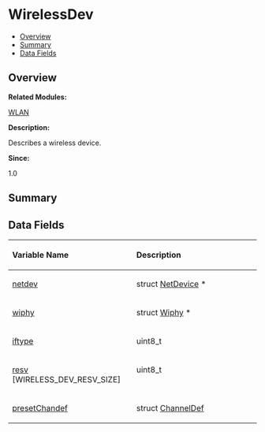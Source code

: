 # WirelessDev<a name="EN-US_TOPIC_0000001055198172"></a>

-   [Overview](#section1427834151165636)
-   [Summary](#section1209428086165636)
-   [Data Fields](#pub-attribs)

## **Overview**<a name="section1427834151165636"></a>

**Related Modules:**

[WLAN](wlan.md)

**Description:**

Describes a wireless device. 

**Since:**

1.0

## **Summary**<a name="section1209428086165636"></a>

## Data Fields<a name="pub-attribs"></a>

<a name="table2042190662165636"></a>
<table><thead align="left"><tr id="row1916613758165636"><th class="cellrowborder" valign="top" width="50%" id="mcps1.1.3.1.1"><p id="p1267068670165636"><a name="p1267068670165636"></a><a name="p1267068670165636"></a>Variable Name</p>
</th>
<th class="cellrowborder" valign="top" width="50%" id="mcps1.1.3.1.2"><p id="p836440369165636"><a name="p836440369165636"></a><a name="p836440369165636"></a>Description</p>
</th>
</tr>
</thead>
<tbody><tr id="row1682593255165636"><td class="cellrowborder" valign="top" width="50%" headers="mcps1.1.3.1.1 "><p id="p937015865165636"><a name="p937015865165636"></a><a name="p937015865165636"></a><a href="wlan.md#gacf9e3f94cbac9cf8ae3382aea0d6c5f6">netdev</a></p>
</td>
<td class="cellrowborder" valign="top" width="50%" headers="mcps1.1.3.1.2 "><p id="p1110578519165636"><a name="p1110578519165636"></a><a name="p1110578519165636"></a>struct <a href="netdevice.md">NetDevice</a> * </p>
</td>
</tr>
<tr id="row60781676165636"><td class="cellrowborder" valign="top" width="50%" headers="mcps1.1.3.1.1 "><p id="p1726729656165636"><a name="p1726729656165636"></a><a name="p1726729656165636"></a><a href="wlan.md#ga86835b49d9ac8e3965d710334d1ecdf2">wiphy</a></p>
</td>
<td class="cellrowborder" valign="top" width="50%" headers="mcps1.1.3.1.2 "><p id="p1708441691165636"><a name="p1708441691165636"></a><a name="p1708441691165636"></a>struct <a href="wiphy.md">Wiphy</a> * </p>
</td>
</tr>
<tr id="row1967184998165636"><td class="cellrowborder" valign="top" width="50%" headers="mcps1.1.3.1.1 "><p id="p1126763617165636"><a name="p1126763617165636"></a><a name="p1126763617165636"></a><a href="wlan.md#ga8e9277b73be8498a73999151e093693e">iftype</a></p>
</td>
<td class="cellrowborder" valign="top" width="50%" headers="mcps1.1.3.1.2 "><p id="p1148660101165636"><a name="p1148660101165636"></a><a name="p1148660101165636"></a>uint8_t </p>
</td>
</tr>
<tr id="row892765614165636"><td class="cellrowborder" valign="top" width="50%" headers="mcps1.1.3.1.1 "><p id="p885667957165636"><a name="p885667957165636"></a><a name="p885667957165636"></a><a href="wlan.md#ga7c1cd7fbd4ccdf7babf89394cc78ab77">resv</a> [WIRELESS_DEV_RESV_SIZE]</p>
</td>
<td class="cellrowborder" valign="top" width="50%" headers="mcps1.1.3.1.2 "><p id="p1340283819165636"><a name="p1340283819165636"></a><a name="p1340283819165636"></a>uint8_t </p>
</td>
</tr>
<tr id="row940139808165636"><td class="cellrowborder" valign="top" width="50%" headers="mcps1.1.3.1.1 "><p id="p1613797561165636"><a name="p1613797561165636"></a><a name="p1613797561165636"></a><a href="wlan.md#ga142433e20a4e8168774cf50dfbbfd27b">presetChandef</a></p>
</td>
<td class="cellrowborder" valign="top" width="50%" headers="mcps1.1.3.1.2 "><p id="p1314766684165636"><a name="p1314766684165636"></a><a name="p1314766684165636"></a>struct <a href="channeldef.md">ChannelDef</a> </p>
</td>
</tr>
</tbody>
</table>

